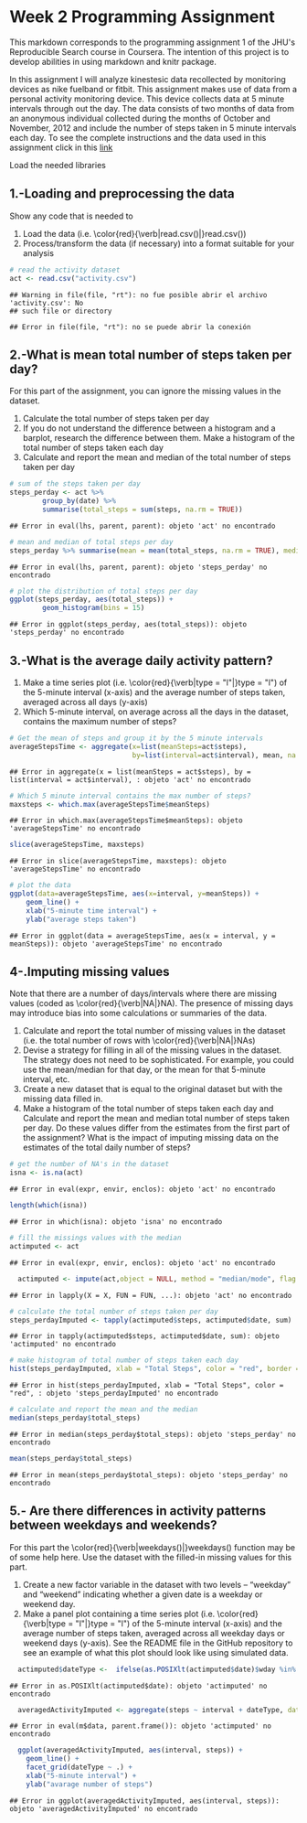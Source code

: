 Week 2 Programming Assignment
=============================



This markdown corresponds to the programming assignment 1 of the JHU's Reproducible Search course in Coursera. The intention of this project is to develop abilities in using markdown and knitr package.

In this assignment I will analyze kinestesic data recollected by monitoring devices as nike fuelband or fitbit. This assignment makes use of data from a personal activity monitoring device. This device collects data at 5 minute intervals through out the day. The data consists of two months of data from an anonymous individual collected during the months of October and November, 2012 and include the number of steps taken in 5 minute intervals each day. To see the complete instructions and the data used in this assignment click in this [link](https://www.coursera.org/learn/reproducible-research/peer/gYyPt/course-project-1)

Load the needed libraries


  
## 1.-Loading and preprocessing the data
Show any code that is needed to

1. Load the data (i.e. \color{red}{\verb|read.csv()|}read.csv())
2. Process/transform the data (if necessary) into a format suitable for your analysis

```r
# read the activity dataset
act <- read.csv("activity.csv")
```

```
## Warning in file(file, "rt"): no fue posible abrir el archivo 'activity.csv': No
## such file or directory
```

```
## Error in file(file, "rt"): no se puede abrir la conexión
```
  
  
## 2.-What is mean total number of steps taken per day?
For this part of the assignment, you can ignore the missing values in the dataset.

1. Calculate the total number of steps taken per day
2. If you do not understand the difference between a histogram and a barplot, research the difference between them. Make a histogram of the total number of steps taken each day
3. Calculate and report the mean and median of the total number of steps taken per day


```r
# sum of the steps taken per day
steps_perday <- act %>%
        group_by(date) %>%
        summarise(total_steps = sum(steps, na.rm = TRUE))
```

```
## Error in eval(lhs, parent, parent): objeto 'act' no encontrado
```

```r
# mean and median of total steps per day
steps_perday %>% summarise(mean = mean(total_steps, na.rm = TRUE), median = median(total_steps, na.rm = TRUE))
```

```
## Error in eval(lhs, parent, parent): objeto 'steps_perday' no encontrado
```

```r
# plot the distribution of total steps per day
ggplot(steps_perday, aes(total_steps)) + 
        geom_histogram(bins = 15)
```

```
## Error in ggplot(steps_perday, aes(total_steps)): objeto 'steps_perday' no encontrado
```
  
## 3.-What is the average daily activity pattern?
1. Make a time series plot (i.e. \color{red}{\verb|type = "l"|}type = "l") of the 5-minute interval (x-axis) and the average number of steps taken, averaged across all days (y-axis)
2. Which 5-minute interval, on average across all the days in the dataset, contains the maximum number of steps?


```r
# Get the mean of steps and group it by the 5 minute intervals
averageStepsTime <- aggregate(x=list(meanSteps=act$steps), 
                              by=list(interval=act$interval), mean, na.rm=TRUE)
```

```
## Error in aggregate(x = list(meanSteps = act$steps), by = list(interval = act$interval), : objeto 'act' no encontrado
```

```r
# Which 5 minute interval contains the max number of steps?
maxsteps <- which.max(averageStepsTime$meanSteps)
```

```
## Error in which.max(averageStepsTime$meanSteps): objeto 'averageStepsTime' no encontrado
```

```r
slice(averageStepsTime, maxsteps)
```

```
## Error in slice(averageStepsTime, maxsteps): objeto 'averageStepsTime' no encontrado
```

```r
# plot the data
ggplot(data=averageStepsTime, aes(x=interval, y=meanSteps)) +
    geom_line() +
    xlab("5-minute time interval") +
    ylab("average steps taken")
```

```
## Error in ggplot(data = averageStepsTime, aes(x = interval, y = meanSteps)): objeto 'averageStepsTime' no encontrado
```

## 4-.Imputing missing values
Note that there are a number of days/intervals where there are missing values (coded as \color{red}{\verb|NA|}NA). The presence of missing days may introduce bias into some calculations or summaries of the data.

1. Calculate and report the total number of missing values in the dataset (i.e. the total number of rows with \color{red}{\verb|NA|}NAs)
2. Devise a strategy for filling in all of the missing values in the dataset. The strategy does not need to be sophisticated. For example, you could use the mean/median for that day, or the mean for that 5-minute interval, etc.
3. Create a new dataset that is equal to the original dataset but with the missing data filled in.
4. Make a histogram of the total number of steps taken each day and Calculate and report the mean and median total number of steps taken per day. Do these values differ from the estimates from the first part of the assignment? What is the impact of imputing missing data on the estimates of the total daily number of steps?


```r
# get the number of NA's in the dataset
isna <- is.na(act)
```

```
## Error in eval(expr, envir, enclos): objeto 'act' no encontrado
```

```r
length(which(isna))
```

```
## Error in which(isna): objeto 'isna' no encontrado
```

```r
# fill the missings values with the median
actimputed <- act
```

```
## Error in eval(expr, envir, enclos): objeto 'act' no encontrado
```

```r
  actimputed <- impute(act,object = NULL, method = "median/mode", flag = FALSE)
```

```
## Error in lapply(X = X, FUN = FUN, ...): objeto 'act' no encontrado
```

```r
# calculate the total number of steps taken per day
steps_perdayImputed <- tapply(actimputed$steps, actimputed$date, sum)
```

```
## Error in tapply(actimputed$steps, actimputed$date, sum): objeto 'actimputed' no encontrado
```

```r
# make histogram of total number of steps taken each day
hist(steps_perdayImputed, xlab = "Total Steps", color = "red", border = "dark blue", main = "Total steps per day with missing values replaced")
```

```
## Error in hist(steps_perdayImputed, xlab = "Total Steps", color = "red", : objeto 'steps_perdayImputed' no encontrado
```

```r
# calculate and report the mean and the median
median(steps_perday$total_steps)
```

```
## Error in median(steps_perday$total_steps): objeto 'steps_perday' no encontrado
```

```r
mean(steps_perday$total_steps)
```

```
## Error in mean(steps_perday$total_steps): objeto 'steps_perday' no encontrado
```

## 5.- Are there differences in activity patterns between weekdays and weekends?
For this part the \color{red}{\verb|weekdays()|}weekdays() function may be of some help here. Use the dataset with the filled-in missing values for this part.

1. Create a new factor variable in the dataset with two levels – “weekday” and “weekend” indicating whether a given date is a weekday or weekend day.
2. Make a panel plot containing a time series plot (i.e. \color{red}{\verb|type = "l"|}type = "l") of the 5-minute interval (x-axis) and the average number of steps taken, averaged across all weekday days or weekend days (y-axis). See the README file in the GitHub repository to see an example of what this plot should look like using simulated data.


```r
  actimputed$dateType <-  ifelse(as.POSIXlt(actimputed$date)$wday %in% c(0,6), 'weekend', 'weekday')
```

```
## Error in as.POSIXlt(actimputed$date): objeto 'actimputed' no encontrado
```

```r
  averagedActivityImputed <- aggregate(steps ~ interval + dateType, data=actimputed, mean)
```

```
## Error in eval(m$data, parent.frame()): objeto 'actimputed' no encontrado
```

```r
  ggplot(averagedActivityImputed, aes(interval, steps)) + 
    geom_line() + 
    facet_grid(dateType ~ .) +
    xlab("5-minute interval") + 
    ylab("avarage number of steps")
```

```
## Error in ggplot(averagedActivityImputed, aes(interval, steps)): objeto 'averagedActivityImputed' no encontrado
```
